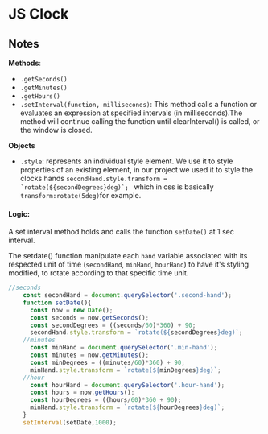 # JS Clock

## Notes

**Methods**:
* ```.getSeconds()```
* ```.getMinutes()```
* ```.getHours()```
* ```.setInterval(function, milliseconds)```: This method calls a function or evaluates an expression at specified intervals (in milliseconds).The method will continue calling the function until clearInterval() is called, or the window is closed.

**Objects**
* ```.style```: represents an individual style element. We use it to style properties of an existing element, in our project we used it to style the clocks hands ```secondHand.style.transform = `rotate(${secondDegrees}deg)`; ``` which in css is basically  ```transform:rotate(5deg)```for example.

#### Logic: 
A set interval method holds and calls the function ```setDate()``` at 1 sec interval.

The setdate() function manipulate each ```hand``` variable associated with its respected unit of time (```secondHand```, ```minHand```, ```hourHand```) to have it's styling modified, to rotate according to that specific time unit.

```javascript
//seconds
    const secondHand = document.querySelector('.second-hand');
    function setDate(){
      const now = new Date();
      const seconds = now.getSeconds();
      const secondDegrees = ((seconds/60)*360) + 90;
      secondHand.style.transform = `rotate(${secondDegrees}deg)`;
    //minutes
      const minHand = document.querySelector('.min-hand');
      const minutes = now.getMinutes();
      const minDegrees = ((minutes/60)*360) + 90;
      minHand.style.transform = `rotate(${minDegrees}deg)`;
    //hour
      const hourHand = document.querySelector('.hour-hand');
      const hours = now.getHours();
      const hourDegrees = ((hours/60)*360 + 90);
      minHand.style.transform = `rotate(${hourDegrees}deg)`;
    }
    setInterval(setDate,1000);
```

